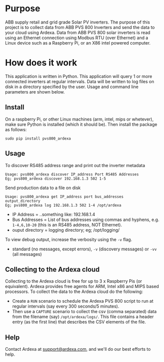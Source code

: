 # Purpose
ABB supply retail and grid grade Solar PV inverters. The purpose of this project is to collect data from ABB PVS 800 Inverters and send the data to your cloud using Ardexa. Data from ABB PVS 800 solar inverters is read using an Ethernet connection using Modbus RTU (over Ethernet) and a Linux device such as a Raspberry Pi, or an X86 intel powered computer. 

# How does it work
This application is written in Python. This application will query 1 or more connected inverters at regular intervals. Data will be written to log files on disk in a directory specified by the user. Usage and command line parameters are shown below.

## Install
On a raspberry Pi, or other Linux machines (arm, intel, mips or whetever), make sure Python is installed (which it should be). Then install the package as follows:
```
sudo pip install pvs800_ardexa
```

## Usage
To discover RS485 address range and print out the inverter metadata
```
Usage: pvs800_ardexa discover IP_address Port RS485 Addresses
Eg; pvs800_ardexa discover 192.168.1.3 502 1-5 
```

Send production data to a file on disk 
```
Usage: pvs800_ardexa get IP_address port bus_addresses output_directory
Eg; pvs800_ardexa log 192.168.1.3 502 1-4 /opt/ardexa
```
- IP Address = ..something like: 192.168.1.4
- Bus Addresses = List of bus addresses using commas and hyphens, e.g. `1-4,6,10-20` (this is an RS485 address, NOT Ethernet). 
- ouput directory = logging directory; eg; /opt/logging/

To view debug output, increase the verbosity using the `-v` flag.
- standard (no messages, except errors), `-v` (discovery messages) or `-vv` (all messages)


## Collecting to the Ardexa cloud
Collecting to the Ardexa cloud is free for up to 3 x Raspberry Pis (or equivalent). Ardexa provides free agents for ARM, Intel x86 and MIPS based processors. To collect the data to the Ardexa cloud do the following:
- Create a `RUN` scenario to schedule the Ardexa PVS 800 script to run at regular intervals (say every 300 seconds/5 minutes).
- Then use a `CAPTURE` scenario to collect the csv (comma separated) data from the filename (say) `/opt/ardexa/logs/`. This file contains a header entry (as the first line) that describes the CSV elements of the file.

## Help
Contact Ardexa at support@ardexa.com, and we'll do our best efforts to help.
